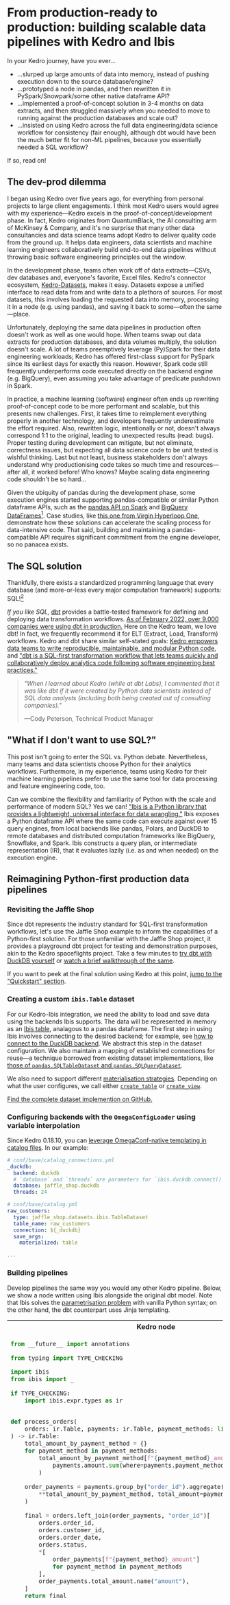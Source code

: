 # From production-ready to production: building scalable data pipelines with Kedro and Ibis

In your Kedro journey, have you ever...

* ...slurped up large amounts of data into memory, instead of pushing execution down to the source database/engine?
* ...prototyped a node in pandas, and then rewritten it in PySpark/Snowpark/some other native dataframe API?
* ...implemented a proof-of-concept solution in 3-4 months on data extracts, and then struggled massively when you needed to move to running against the production databases and scale out?
* ...insisted on using Kedro across the full data engineering/data science workflow for consistency (fair enough), although dbt would have been the much better fit for non-ML pipelines, because you essentially needed a SQL workflow?

If so, read on!

## The dev-prod dilemma

I began using Kedro over five years ago, for everything from personal projects to large client engagements. I think most Kedro users would agree with my experience—Kedro excels in the proof-of-concept/development phase. In fact, Kedro originates from QuantumBlack, the AI consulting arm of McKinsey & Company, and it's no surprise that many other data consultancies and data science teams adopt Kedro to deliver quality code from the ground up. It helps data engineers, data scientists and machine learning engineers collaboratively build end-to-end data pipelines without throwing basic software engineering principles out the window.

In the development phase, teams often work off of data extracts—CSVs, dev databases and, everyone's favorite, Excel files. Kedro's connector ecosystem, [Kedro-Datasets](https://docs.kedro.org/projects/kedro-datasets/en/kedro-datasets-2.0.0/), makes it easy. Datasets expose a unified interface to read data from and write data to a plethora of sources. For most datasets, this involves loading the requested data into memory, processing it in a node (e.g. using pandas), and saving it back to some—often the same—place.

Unfortunately, deploying the same data pipelines in production often doesn't work as well as one would hope. When teams swap out data extracts for production databases, and data volumes multiply, the solution doesn't scale. A lot of teams preemptively leverage (Py)Spark for their data engineering workloads; Kedro has offered first-class support for PySpark since its earliest days for exactly this reason. However, Spark code still frequently underperforms code executed directly on the backend engine (e.g. BigQuery), even assuming you take advantage of predicate pushdown in Spark.

In practice, a machine learning (software) engineer often ends up rewriting proof-of-concept code to be more performant and scalable, but this presents new challenges. First, it takes time to reimplement everything properly in another technology, and developers frequently underestimate the effort required. Also, rewritten logic, intentionally or not, doesn't always correspond 1:1 to the original, leading to unexpected results (read: bugs). Proper testing during development can mitigate, but not eliminate, correctness issues, but expecting all data science code to be unit tested is wishful thinking. Last but not least, business stakeholders don't always understand why productionising code takes so much time and resources—after all, it worked before! Who knows? Maybe scaling data engineering code shouldn't be so hard...

Given the ubiquity of pandas during the development phase, some execution engines started supporting pandas-compatible or similar Python dataframe APIs, such as the [pandas API on Spark](https://spark.apache.org/docs/latest/api/python/user_guide/pandas_on_spark/index.html) and [BigQuery DataFrames](https://cloud.google.com/bigquery/docs/reference/bigquery-dataframes)[^1]. Case studies, like [this one from Virgin Hyperloop
One](https://www.databricks.com/blog/2019/08/22/guest-blog-how-virgin-hyperloop-one-reduced-processing-time-from-hours-to-minutes-with-koalas.html), demonstrate how these solutions can accelerate the scaling process for data-intensive code. That said, building and maintaining a pandas-compatible API requires significant commitment from the engine developer, so no panacea exists.

## The SQL solution

Thankfully, there exists a standardized programming language that every database (and more-or-less every major computation framework) supports: SQL![^2]

_If you like SQL,_ [dbt](https://www.getdbt.com) provides a battle-tested framework for defining and deploying data transformation workflows. [As of February 2022, over 9,000 companies were using dbt in production.](https://www.getdbt.com/blog/next-layer-of-the-modern-data-stack) Here on the Kedro team, we love dbt! In fact, we frequently recommend it for ELT (Extract, Load, Transform) workflows. Kedro and dbt share similar self-stated goals: [Kedro empowers data teams to write reproducible, maintainable, and modular Python code,](https://docs.kedro.org/en/stable/introduction/index.html#introduction-to-kedro) and ["dbt is a SQL-first transformation workflow that lets teams quickly and collaboratively deploy analytics code following software engineering best practices."](https://www.getdbt.com/product/what-is-dbt)

> _"When I learned about Kedro (while at dbt Labs), I commented that it was like dbt if it were created by Python data scientists instead of SQL data analysts (including both being created out of consulting companies)."_
>
> —Cody Peterson, Technical Product Manager

## "What if I don't want to use SQL?"

This post isn't going to enter the SQL vs. Python debate. Nevertheless, many teams and data scientists choose Python for their analytics workflows. Furthermore, in my experience, teams using Kedro for their machine learning pipelines prefer to use the same tool for data processing and feature engineering code, too.

Can we combine the flexibility and familiarity of Python with the scale and performance of modern SQL? Yes we can! ["Ibis is a Python library that provides a lightweight, universal interface for data wrangling."](https://github.com/ibis-project/ibis) Ibis exposes a Python dataframe API where the same code can execute against over 15 query engines, from local backends like pandas, Polars, and DuckDB to remote databases and distributed computation frameworks like BigQuery, Snowflake, and Spark. Ibis constructs a query plan, or intermediate representation (IR), that it evaluates lazily (i.e. as and when needed) on the execution engine.

## Reimagining Python-first production data pipelines

### Revisiting the Jaffle Shop

Since dbt represents the industry standard for SQL-first transformation workflows, let's use the Jaffle Shop example to inform the capabilities of a Python-first solution. For those unfamiliar with the Jaffle Shop project, it provides a playground dbt project for testing and demonstration purposes, akin to the Kedro spaceflights project. Take a few minutes to [try dbt with DuckDB yourself](https://github.com/dbt-labs/jaffle_shop_duckdb) or [watch a brief walkthrough of the same](https://www.loom.com/share/ed4a6f59957e43158837eb4ba0c5ed67).

If you want to peek at the final solution using Kedro at this point, [jump to the "Quickstart" section](#quickstart).

### Creating a custom `ibis.Table` dataset

For our Kedro-Ibis integration, we need the ability to load and save data using the backends Ibis supports. The data will be represented in memory as an [Ibis table](https://ibis-project.org/reference/expression-tables#ibis.expr.types.relations.Table), analagous to a pandas dataframe. The first step in using Ibis involves connecting to the desired backend; for example, see [how to connect to the DuckDB backend](https://ibis-project.org/backends/duckdb#connect). We abstract this step in the dataset configuration. We also maintain a mapping of established connections for reuse—a technique borrowed from existing dataset implementations, like [those of `pandas.SQLTableDataset` and `pandas.SQLQueryDataset`](https://github.com/kedro-org/kedro-plugins/blob/kedro-datasets-2.0.0/kedro-datasets/kedro_datasets/pandas/sql_dataset.py).

We also need to support different [materialisation strategies](https://docs.getdbt.com/docs/build/materializations). Depending on what the user configures, we call either [`create_table`](https://ibis-project.org/backends/duckdb#ibis.backends.duckdb.Backend.create_table) or [`create_view`](https://ibis-project.org/backends/duckdb#ibis.backends.duckdb.Backend.create_view).

[Find the complete dataset implemention on GitHub.](https://github.com/deepyaman/jaffle-shop/blob/main/src/jaffle_shop/datasets/ibis/table_dataset.py)

### Configuring backends with the `OmegaConfigLoader` using variable interpolation

Since Kedro 0.18.10, you can [leverage OmegaConf-native templating in catalog files](https://docs.kedro.org/en/latest/configuration/advanced_configuration.html#catalog). In our example:

```yaml
# conf/base/catalog_connections.yml
_duckdb:
  backend: duckdb
  # `database` and `threads` are parameters for `ibis.duckdb.connect()`.
  database: jaffle_shop.duckdb
  threads: 24

# conf/base/catalog.yml
raw_customers:
  type: jaffle_shop.datasets.ibis.TableDataset
  table_name: raw_customers
  connection: ${_duckdb}
  save_args:
    materialized: table

...
```

### Building pipelines

Develop pipelines the same way you would any other Kedro pipeline. Below, we show a node written using Ibis alongside the original dbt model. Note that Ibis solves the [parametrisation problem](https://www.youtube.com/watch?v=XdZklxTbCEA&t=514s) with vanilla Python syntax; on the other hand, the dbt counterpart uses Jinja templating.

<table>
 <tr>
  <th>Kedro node
  <th>dbt model
 <tr valign="top">
  <td>

```python
from __future__ import annotations

from typing import TYPE_CHECKING

import ibis
from ibis import _

if TYPE_CHECKING:
    import ibis.expr.types as ir


def process_orders(
    orders: ir.Table, payments: ir.Table, payment_methods: list[str]
) -> ir.Table:
    total_amount_by_payment_method = {}
    for payment_method in payment_methods:
        total_amount_by_payment_method[f"{payment_method}_amount"] = ibis.coalesce(
            payments.amount.sum(where=payments.payment_method == payment_method), 0
        )

    order_payments = payments.group_by("order_id").aggregate(
        **total_amount_by_payment_method, total_amount=payments.amount.sum()
    )

    final = orders.left_join(order_payments, "order_id")[
        orders.order_id,
        orders.customer_id,
        orders.order_date,
        orders.status,
        *[
            order_payments[f"{payment_method}_amount"]
            for payment_method in payment_methods
        ],
        order_payments.total_amount.name("amount"),
    ]
    return final
```

  <td>

```sql
{% set payment_methods = ['credit_card', 'coupon', 'bank_transfer', 'gift_card'] %}

with orders as (

    select * from {{ ref('stg_orders') }}

),

payments as (

    select * from {{ ref('stg_payments') }}

),

order_payments as (

    select
        order_id,

        {% for payment_method in payment_methods -%}
        sum(case when payment_method = '{{ payment_method }}' then amount else 0 end) as {{ payment_method }}_amount,
        {% endfor -%}

        sum(amount) as total_amount

    from payments

    group by order_id

),

final as (

    select
        orders.order_id,
        orders.customer_id,
        orders.order_date,
        orders.status,

        {% for payment_method in payment_methods -%}

        order_payments.{{ payment_method }}_amount,

        {% endfor -%}

        order_payments.total_amount as amount

    from orders


    left join order_payments
        on orders.order_id = order_payments.order_id

)

select * from final
```

</table>

### Quickstart

Clone the [deepyaman/jaffle-shop GitHub repository](https://github.com/deepyaman/jaffle-shop) to download the completed Kedro Jaffle Shop project. Run `pip install -r requirements.txt` from the cloned directory to install the dependencies, including the Ibis DuckDB backend:

```bash
git clone https://github.com/deepyaman/jaffle-shop.git
cd jaffle-shop
pip install -r requirements.txt
```

Typically, your source data already resides in a data warehouse. However, for this toy example, the project's `data` folder includes CSV files that we need to initialize the database with:

```bash
kedro run --pipeline seed
```

Finally, run the actual pipeline:

```bash
kedro run
```

Voilà! Feel free to confirm that the expected tables and views got created:

```pycon
>>> import duckdb
>>>
>>> con = duckdb.connect("jaffle_shop.duckdb")
>>> con.sql("SHOW TABLES")
┌───────────────┐
│     name      │
│    varchar    │
├───────────────┤
│ customers     │
│ orders        │
│ raw_customers │
│ raw_orders    │
│ raw_payments  │
│ stg_customers │
│ stg_orders    │
│ stg_payments  │
└───────────────┘

>>> con.sql("SELECT * FROM customers WHERE customer_id = 42")
┌─────────────┬────────────┬───────────┬─────────────┬───────────────────┬──────────────────┬─────────────────────────┐
│ customer_id │ first_name │ last_name │ first_order │ most_recent_order │ number_of_orders │ customer_lifetime_value │
│    int64    │  varchar   │  varchar  │    date     │       date        │      int64       │         double          │
├─────────────┼────────────┼───────────┼─────────────┼───────────────────┼──────────────────┼─────────────────────────┤
│          42 │ Diana      │ S.        │ 2018-02-04  │ 2018-03-12        │                2 │                    27.0 │
└─────────────┴────────────┴───────────┴─────────────┴───────────────────┴──────────────────┴─────────────────────────┘

```

As always, we can view the pipeline using Kedro-Viz:

<img width="1470" alt="image" src="https://github.com/kedro-org/kedro-devrel/assets/14007150/9fedaf00-ecf6-418f-9c1e-a98844994ba2">

## But wait... there's more!

Making pipeline productionisation easier alone may justify adopting Ibis in your Kedro workflows, but other situations from my past experience also come to mind.

Have you ever found yourself developing data pipelines against an existing data warehouse, even though you know that the data infrastructure team is currently migrating to a different database solution? You expect to rewrite some amount of your code—unless you use Ibis?

Leveraging Ibis can also help you build truly reusable pipelines. I previously led development of a Kedro-based code asset that provided a suite of reusable pipelines for customer analytics. We decided to use PySpark for data engineering, but many of our users didn't need to use PySpark. One major retailer stored all of their data in Oracle, and they ended up with a suboptimal workflow wherein they extracted data into Spark and did all the work there. Other teams looked at our pipelines for inspiration, but ended up rewriting them for their infrastructure—not our intention in delivering prebuilt pipelines. Last but not least, we spent so much time and effort setting up Spark on locked-down Windows machines, so data scientists could play with the pipelines we provided; being able to run the same logic using DuckDB or pandas locally would have been a godsend!

## What's next?

If you're familiar with dbt (or even if you examined the Jaffle Shop project discussed above), you'll notice a key functionality that we didn't implement here: [validations](https://docs.getdbt.com/docs/build/validation). Kedro supports data validation through third-party plugins such as [kedro-pandera](https://kedro-pandera.readthedocs.io/en/latest/), and I've recently started work on extending pandera to support validating Ibis tables; look for a follow-up post covering that soon.

If you have any ideas or feedback about this tutorial or more generally on the pipeline productionisation experience, we would love to hear from you!

[^1]: [BigQuery implements its Python dataframe API by leveraging Ibis's BigQuery backend under the hood.](https://voltrondata.com/resources/google-bigframes-ibis)
[^2]: How standardized is the SQL standard? [Gil Forsyth's PyData NYC 2022 talk demonstrates challenges arising from differences between SQL dialects.](https://www.youtube.com/watch?v=XdZklxTbCEA&t=300s) Even the [dbt-labs/jaffle_shop GitHub repository](https://github.com/dbt-labs/jaffle_shop) README disclaims, "If this steps fails, it might mean that you need to make small changes to the SQL in the models folder to adjust for the flavor of SQL of your target database."
